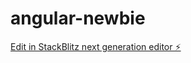 # angular-newbie

[Edit in StackBlitz next generation editor ⚡️](https://stackblitz.com/~/github.com/einsamer1203/angular-newbie)
